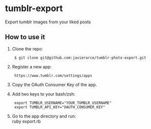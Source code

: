 tumblr-export
=============

Export tumblr images from your liked posts

## How to use it


1. Clone the repo:  

        $ git clone git@github.com:javierarce/tumblr-photo-export.git

2. Register a new app:  

        https://www.tumblr.com/settings/apps

3. Copy the OAuth Consumer Key of the app.  
4. Add two keys to your bash/zsh:  

        export TUMBLR_USERNAME="YOUR_TUMBLR_USERNAME"  
        export TUMBLR_API_KEY="OAUTH_CONSUMER_KEY"  
5. Go to the app directory and run:  
        ruby export.rb



        
